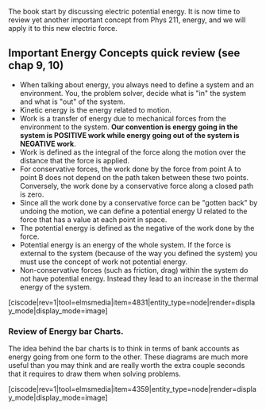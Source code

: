 The book start by discussing electric potential energy. It is now time to review yet another important concept from Phys 211, energy, and we will apply it to this new electric force. 

## Important Energy Concepts quick review (see chap 9, 10)

* When talking about energy, you always need to define a system and an environment. You, the problem solver, decide what is "in" the system and what is "out" of the system. 
* Kinetic energy is the energy related to motion. 
* Work is a transfer of energy due to mechanical forces from the environment to the system. **Our convention is energy going in the system is POSITIVE work while energy going out of the system is NEGATIVE work**.
* Work is defined as the integral of the force along the motion over the distance that the force is applied. 
* For conservative forces, the work done by the force from point A to point B does not depend on the path taken between these two points. Conversely, the work done by a conservative force along a closed path is zero. 
* Since all the work done by a conservative force can be "gotten back" by undoing the motion, we can define a potential energy U related to the force that has a value at each point in space. 
* The potential energy is defined as the negative of the work done by the force. 
* Potential energy is an energy of the whole system. If the force is external to the system (because of the way you defined the system) you must use the concept of work not potential energy.
* Non-conservative forces (such as friction, drag) within the system do not have potential energy. Instead they lead to an increase in the thermal energy of the system. 
 
 [ciscode|rev=1|tool=elmsmedia|item=4831|entity_type=node|render=display_mode|display_mode=image]

### Review of Energy bar Charts. 

The idea behind the bar charts is to think in terms of bank accounts as energy going from one form to the other. These diagrams are much more useful than you may think and are really worth the extra couple seconds that it requires to draw them when solving problems. 

[ciscode|rev=1|tool=elmsmedia|item=4359|entity_type=node|render=display_mode|display_mode=image]



